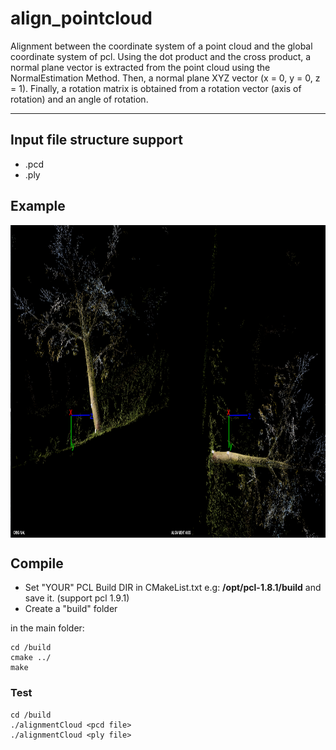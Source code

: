 # align_pointcloud
Alignment between the coordinate system of a point cloud and the global coordinate system of pcl. Using the dot product and the cross product, a normal plane vector is extracted from the point cloud using the NormalEstimation Method. Then, a normal plane XYZ vector (x = 0, y = 0, z = 1). Finally, a rotation matrix is obtained from a rotation vector (axis of rotation) and an angle of rotation.

----------------------
## Input file structure support

* .pcd 
* .ply


## Example

<img src="./example/img.png" align="center" height="500" width="1000"><br>

## Compile
* Set "YOUR" PCL Build DIR in CMakeList.txt e.g: **/opt/pcl-1.8.1/build** and save it. (support pcl 1.9.1)
* Create a "build" folder

in the main folder:

	cd /build  
    cmake ../
    make
       
        	 
### Test

	cd /build
	./alignmentCloud <pcd file> 
  	./alignmentCloud <ply file> 



